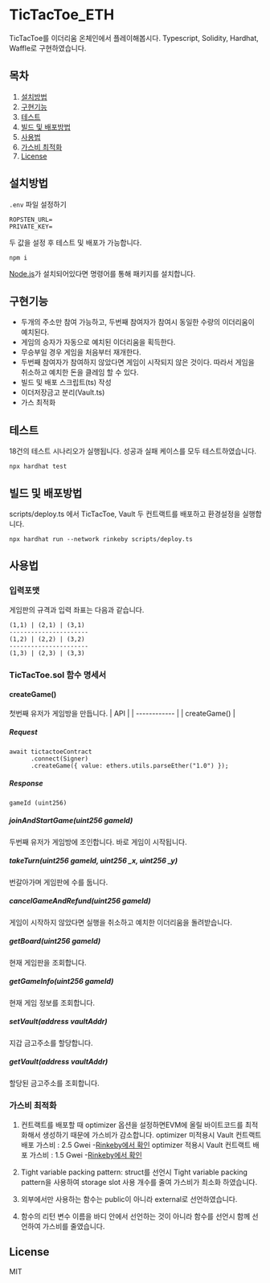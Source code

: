 # TicTacToe_ETH

TicTacToe를 이더리움 온체인에서 플레이해봅시다. Typescript, Solidity, Hardhat, Waffle로 구현하였습니다.

## 목차

1. [설치방법](#설치방법)
2. [구현기능](#구현기능)
3. [테스트](#테스트)
4. [빌드 및 배포방법](#빌드-및-배포방법)
5. [사용법](#사용법)
6. [가스비 최적화](#가스비-최적화)
7. [License](#License)

## 설치방법
`.env` 파일 설정하기 
```
ROPSTEN_URL=
PRIVATE_KEY=
```
두 값을 설정 후 테스트 및 배포가 가능합니다.
```
npm i 
```
[Node.js](https://nodejs.org/en/download/)가 설치되어있다면 명령어를 통해 패키지를 설치합니다. 

## 구현기능
- 두개의 주소만 참여 가능하고, 두번째 참여자가 참여시 동일한 수량의 이더리움이 예치된다.
- 게임의 승자가 자동으로 예치된 이더리움을 획득한다.
- 무승부일 경우 게임을 처음부터 재개한다.
- 두번째 참여자가 참여하지 않았다면 게임이 시작되지 않은 것이다. 따라서 게임을 취소하고 예치한 돈을  클레임 할 수 있다.
- 빌드 및 배포 스크립트(ts) 작성
- 이더저장금고 분리(Vault.ts)
- 가스 최적화

## 테스트
18건의 테스트 시나리오가 실행됩니다. 성공과 실패 케이스를 모두 테스트하였습니다.
```
npx hardhat test
```
## 빌드 및 배포방법
scripts/deploy.ts 에서 TicTacToe, Vault 두 컨트랙트를 배포하고 환경설정을 실행합니다.
```
npx hardhat run --network rinkeby scripts/deploy.ts
```

## 사용법
### 입력포맷
게임판의 규격과 입력 좌표는 다음과 같습니다.
```
(1,1) | (2,1) | (3,1)
----------------------
(1,2) | (2,2) | (3,2)
----------------------
(1,3) | (2,3) | (3,3)
```
### TicTacToe.sol 함수 명세서

#### createGame()
첫번째 유저가 게임방을 만듭니다.
| API |
| ------------ |
| createGame() |
##### Request
```
await tictactoeContract
      .connect(Signer)
      .createGame({ value: ethers.utils.parseEther("1.0") });
```
##### Response
```
gameId (uint256)
```




##### joinAndStartGame(uint256 gameId)
두번째 유저가 게임방에 조인합니다. 바로 게임이 시작됩니다.
##### takeTurn(uint256 gameId, uint256 _x, uint256 _y)
번갈아가며 게임판에 수를 둡니다.
##### cancelGameAndRefund(uint256 gameId)
게임이 시작하지 않았다면 실행을 취소하고 예치한 이더리움을 돌려받습니다.
##### getBoard(uint256 gameId)
현재 게임판을 조회합니다.
##### getGameInfo(uint256 gameId)
현재 게임 정보를 조회합니다.
##### setVault(address vaultAddr)
지갑 금고주소를 할당합니다.
##### getVault(address vaultAddr)
할당된 금고주소를 조회합니다.


### 가스비 최적화
1) 컨트랙트를 배포할 때 optimizer 옵션을 설정하면EVM에 올릴 바이트코드를 최적화해서 생성하기 때문에 가스비가 감소합니다.
optimizer 미적용시 Vault 컨트랙트 배포 가스비 : 2.5 Gwei  -[Rinkeby에서 확인](https://rinkeby.etherscan.io/tx/0x5c30c3323b323b4f6681d96ac1ade0a64fe7fc1c0709c000583344ae6dbc6586) 
optimizer 적용시 Vault 컨트랙트 배포 가스비 : 1.5 Gwei  -[Rinkeby에서 확인](https://rinkeby.etherscan.io/tx/0x73804d9a3938848f93c379b858c55df3cf38720b1bf4a0c5ba74f540f78f5444)

2) Tight variable packing pattern: struct를 선언시 Tight variable packing pattern을 사용하여 storage slot 사용 개수를 줄여 가스비가 최소화 하였습니다.
3) 외부에서만 사용하는 함수는 public이 아니라 external로 선언하였습니다.
4) 함수의 리턴 변수 이름을 바디 안에서 선언하는 것이 아니라 함수를 선언시 함께 선언하여 가스비를 줄였습니다.



## License

MIT

